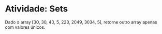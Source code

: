 <h1>Atividade: Sets</h1>
<p>
Dado o array [30, 30, 40, 5, 223, 2049, 3034, 5], retorne outro array apenas com valores únicos.
</p>